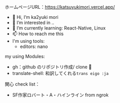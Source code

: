 ホームページURL：https://katsuyukimori.vercel.app/
- 👋 Hi, I’m ka2yuki mori
- 👀 I’m interested in ..
- 🌱 I’m currently learning: React-Native, Linux
- 📫 How to reach me this
- I'm using tools:
  - editors: nano

my using Modules:
- gh：github のリポジトリ作成/ clone :tada:
- translate-shell: 和訳してくれる`trans eigo :ja`

関心 check list：
- SF作家ロバート・A・ハインライン from ngrok

<!---
ka2yuki1987/ka2yuki1987 is a ✨ special ✨ repository because its `README.md` (this file) appears on your GitHub profile.
You can click the Preview link to take a look at your changes.
--->
